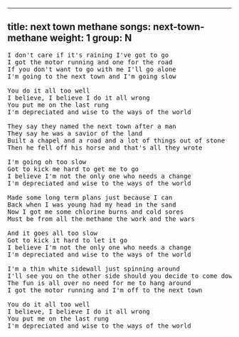 
---
title: next town methane
songs: next-town-methane
weight: 1
group: N
---
<pre>
I don't care if it's raining I've got to go
I got the motor running and one for the road
If you don't want to go with me I'll go alone
I'm going to the next town and I'm going slow

You do it all too well
I believe, I believe I do it all wrong
You put me on the last rung
I'm depreciated and wise to the ways of the world

They say they named the next town after a man
They say he was a savior of the land
Built a chapel and a road and a lot of things out of stone
Then he fell off his horse and that's all they wrote

I'm going oh too slow
Got to kick me hard to get me to go
I believe I'm not the only one who needs a change
I'm depreciated and wise to the ways of the world

Made some long term plans just because I can
Back when I was young had my head in the sand
Now I got me some chlorine burns and cold sores
Must be from all the methane the work and the wars

And it goes all too slow
Got to kick it hard to let it go
I believe I'm not the only one who needs a change
I'm depreciated and wise to the ways of the world

I'm a thin white sidewall just spinning around
I'll see you on the other side should you decide to come down
The fun is all over no need for me to hang around
I got the motor running and I'm off to the next town

You do it all too well
I believe, I believe I do it all wrong
You put me on the last rung
I'm depreciated and wise to the ways of the world
</pre>
